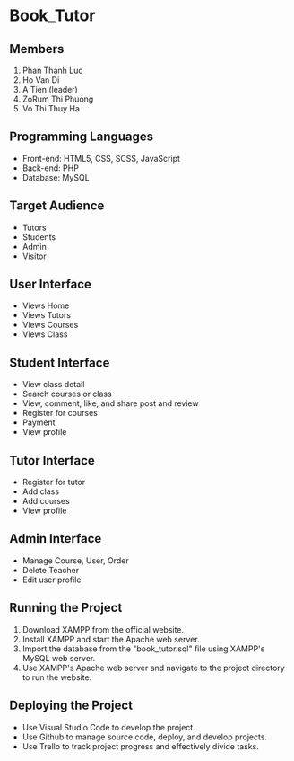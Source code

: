 # Book_Tutor

## Members
1. Phan Thanh Luc
2. Ho Van Di
3. A Tien (leader)
4. ZoRum Thi Phuong
5. Vo Thi Thuy Ha

## Programming Languages
- Front-end: HTML5, CSS, SCSS, JavaScript
- Back-end: PHP
- Database: MySQL

## Target Audience
- Tutors
- Students
- Admin
- Visitor

## User Interface
- Views Home
- Views Tutors
- Views Courses
- Views Class

## Student Interface
- View class detail
- Search courses or class
- View, comment, like, and share post and review
- Register for courses
- Payment
- View profile

## Tutor Interface
- Register for tutor
- Add class
- Add courses
- View profile

## Admin Interface
- Manage Course, User, Order
- Delete Teacher
- Edit user profile

## Running the Project
1. Download XAMPP from the official website.
2. Install XAMPP and start the Apache web server.
3. Import the database from the "book_tutor.sql" file using XAMPP's MySQL web server.
4. Use XAMPP's Apache web server and navigate to the project directory to run the website.

## Deploying the Project
- Use Visual Studio Code to develop the project.
- Use Github to manage source code, deploy, and develop projects.
- Use Trello to track project progress and effectively divide tasks.
